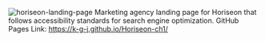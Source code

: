 ![horiseon-landing-page](https://user-images.githubusercontent.com/91970214/146103526-01c8612d-1fb9-4053-bd32-4cd2e7de0cf9.jpg)
Marketing agency landing page for Horiseon that follows accessibility standards for search engine optimization.
GitHub Pages Link: https://k-g-j.github.io/Horiseon-ch1/ 
